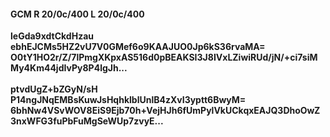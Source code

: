 #### GCM R 20/0c/400 L 20/0c/400
**leGda9xdtCkdHzau**<br/>**ebhEJCMs5HZ2vU7V0GMef6o9KAAJUO0Jp6kS36rvaMA=**<br/>**O0tY1HO2r/Z/7lPmgXKpxAS516d0pBEAKSI3J8IVxLZiwiRUd/jN/+ci7siMMy4Km44jdIvPy8P4lgJh...**<br/><br/>
**ptvdUgZ+bZGyN/sH**<br/>**P14ngJNqEMBsKuwJsHqhklblUnlB4zXvI3yptt6BwyM=**<br/>**6bhNw4VSvWOV8EiS9Ejb70h+VejHJh6fUmPylVkUCkqxEAJQ3DhoOwZ3nxWFG3fuPbFuMgSeWUp7zvyE...**